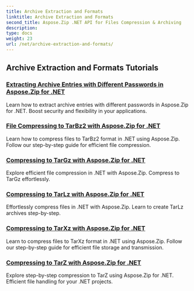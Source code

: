 ```yaml
---
title: Archive Extraction and Formats
linktitle: Archive Extraction and Formats
second_title: Aspose.Zip .NET API for Files Compression & Archiving
description: 
type: docs
weight: 23
url: /net/archive-extraction-and-formats/
---
```


## Archive Extraction and Formats Tutorials
### [Extracting Archive Entries with Different Passwords in Aspose.Zip for .NET](./extract-archive-different-passwords/)
Learn how to extract archive entries with different passwords in Aspose.Zip for .NET. Boost security and flexibility in your applications.
### [File Compressing to TarBz2 with Aspose.Zip for .NET](./compress-to-tar-bz2/)
Learn how to compress files to TarBz2 format in .NET using Aspose.Zip. Follow our step-by-step guide for efficient file compression.
### [Compressing to TarGz with Aspose.Zip for .NET](./compress-to-tar-gz/)
Explore efficient file compression in .NET with Aspose.Zip. Compress to TarGz effortlessly.
### [Compressing to TarLz with Aspose.Zip for .NET](./compress-to-tar-lz/)
Effortlessly compress files in .NET with Aspose.Zip. Learn to create TarLz archives step-by-step.
### [Compressing to TarXz with Aspose.Zip for .NET](./compress-to-tar-xz/)
Learn to compress files to TarXz format in .NET using Aspose.Zip. Follow our step-by-step guide for efficient file storage and transmission.
### [Compressing to TarZ with Aspose.Zip for .NET](./compress-to-tar-z/)
Explore step-by-step compression to TarZ using Aspose.Zip for .NET. Efficient file handling for your .NET projects.